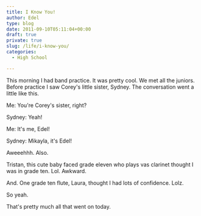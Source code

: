 ```yaml
---
title: I Know You!
author: Edel
type: blog
date: 2011-09-10T05:11:04+00:00
draft: true
private: true
slug: /life/i-know-you/
categories:
  - High School

---
```

This morning I had band practice. It was pretty cool. We met all the juniors. Before practice I saw Corey's little sister, Sydney. The conversation went a little like this.

Me: You're Corey's sister, right?
  
Sydney: Yeah!
  
Me: It's me, Edel!
  
Sydney: Mikayla, it's Edel!

Aweeehhh. Also.

Tristan, this cute baby faced grade eleven who plays vas clarinet thought I was in grade ten. Lol. Awkward.

And. One grade ten flute, Laura, thought I had lots of confidence. Lolz.

So yeah.

That's pretty much all that went on today.


